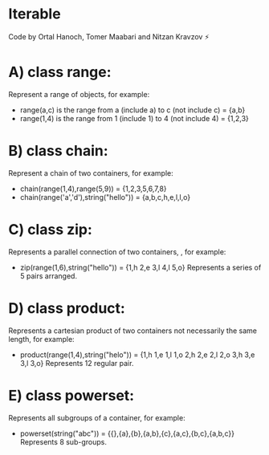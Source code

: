 # Iterable

Code by Ortal Hanoch, Tomer Maabari and Nitzan Kravzov	:zap:

# A) class range:
Represent a range of objects, for example:
* range(a,c) is the range from a (include a) to c (not include c) = {a,b}
* range(1,4) is the range from 1 (include 1) to 4 (not include 4) = {1,2,3}

# B) class chain:
Represent a chain of two containers, for example:
* chain(range(1,4),range(5,9)) = {1,2,3,5,6,7,8}
* chain(range('a','d'),string("hello")) = {a,b,c,h,e,l,l,o}

# C) class zip:
Represents a parallel connection of two containers, , for example:
* zip(range(1,6),string("hello")) = {1,h 2,e 3,l 4,l 5,o}
Represents a series of 5 pairs arranged.

# D) class product:
Represents a cartesian product of two containers not necessarily the same length, for example:
* product(range(1,4),string("helo")) = {1,h 1,e 1,l 1,o 2,h 2,e 2,l 2,o 3,h 3,e 3,l 3,o}
Represents 12 regular pair.

# E) class powerset:
Represents all subgroups of a container, for example:
* powerset(string("abc")) = {{},{a},{b},{a,b},{c},{a,c},{b,c},{a,b,c}}
Represents 8 sub-groups.
